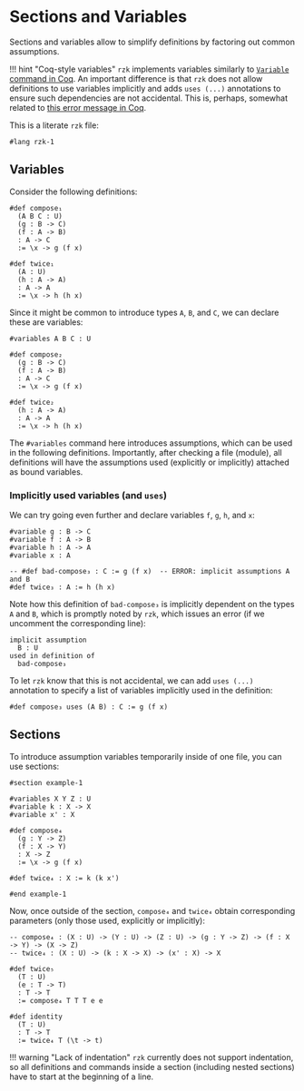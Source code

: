 # Sections and Variables

Sections and variables allow to simplify definitions by factoring out common assumptions.

!!! hint "Coq-style variables"
    `rzk` implements variables similarly to
    <a href="https://coq.inria.fr/refman/language/core/assumptions.html#coq:cmd.Variable" target="_blank">`Variable` command in Coq</a>.
    An important difference is that `rzk` does not allow definitions to use variables implicitly and adds `uses (...)` annotations to ensure such dependencies are not accidental.
    This is, perhaps, somewhat related to <a href="https://coq.inria.fr/refman/proofs/writing-proofs/equality.html#coq:exn.Section-variable-‘ident’-occurs-implicitly-in-global-declaration-‘qualid’-present-in-hypothesis-‘ident’" target="_blank">this error message in Coq</a>.

This is a literate `rzk` file:

```rzk
#lang rzk-1
```

## Variables

Consider the following definitions:

```rzk
#def compose₁
  (A B C : U)
  (g : B -> C)
  (f : A -> B)
  : A -> C
  := \x -> g (f x)

#def twice₁
  (A : U)
  (h : A -> A)
  : A -> A
  := \x -> h (h x)
```

Since it might be common to introduce types `A`, `B`, and `C`, we can declare these are variables:

```rzk
#variables A B C : U

#def compose₂
  (g : B -> C)
  (f : A -> B)
  : A -> C
  := \x -> g (f x)

#def twice₂
  (h : A -> A)
  : A -> A
  := \x -> h (h x)
```

The `#variables` command here introduces assumptions, which can be used in the following definitions. Importantly, after checking a file (module), all definitions will have the assumptions used (explicitly or implicitly) attached as bound variables.

### Implicitly used variables (and `uses`)

We can try going even further and declare variables `f`, `g`, `h`, and `x`:

```rzk
#variable g : B -> C
#variable f : A -> B
#variable h : A -> A
#variable x : A

-- #def bad-compose₃ : C := g (f x)  -- ERROR: implicit assumptions A and B
#def twice₃ : A := h (h x)
```

Note how this definition of `bad-compose₃` is implicitly dependent on the types `A` and `B`, which is promptly noted by `rzk`, which issues an error (if we uncomment the corresponding line):

```text
implicit assumption
  B : U
used in definition of
  bad-compose₃
```

To let `rzk` know that this is not accidental, we can add `uses (...)` annotation to specify a list of variables implicitly used in the definition:

```rzk
#def compose₃ uses (A B) : C := g (f x)
```

## Sections

To introduce assumption variables temporarily inside of one file, you can use sections:

```rzk
#section example-1

#variables X Y Z : U
#variable k : X -> X
#variable x' : X

#def compose₄
  (g : Y -> Z)
  (f : X -> Y)
  : X -> Z
  := \x -> g (f x)

#def twice₄ : X := k (k x')

#end example-1
```

Now, once outside of the section, `compose₄` and `twice₄` obtain corresponding parameters
(only those used, explicitly or implicitly):

```rzk
-- compose₄ : (X : U) -> (Y : U) -> (Z : U) -> (g : Y -> Z) -> (f : X -> Y) -> (X -> Z)
-- twice₄ : (X : U) -> (k : X -> X) -> (x' : X) -> X

#def twice₅
  (T : U)
  (e : T -> T)
  : T -> T
  := compose₄ T T T e e

#def identity
  (T : U)
  : T -> T
  := twice₄ T (\t -> t)
```

!!! warning "Lack of indentation"
    `rzk` currently does not support indentation, so all definitions and commands inside a section (including nested sections) have to start at the beginning of a line.